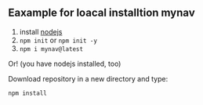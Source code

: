 ## Eaxample for loacal installtion mynav

1.  install [nodejs](https://nodejs.org)
2. `npm init` or `npm init -y`
3. `npm i mynav@latest` 

Or! (you have nodejs installed, too)

Download repository in a new directory and type:

`npm install`